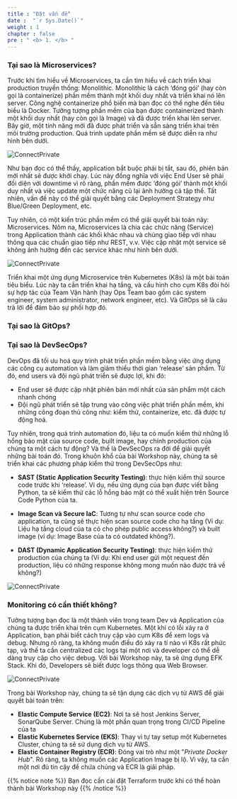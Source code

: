 ```yaml
---
title : "Đặt vấn đề"
date :  "`r Sys.Date()`" 
weight : 1 
chapter : false
pre : " <b> 1. </b> "
---
```

### Tại sao là Microservices?

Trước khi tìm hiểu về Microservices, ta cần tìm hiểu về cách triển khai production truyền thống: Monolithic. Monolithic là cách ‘đóng gói’ (hay còn gọi là containerize) phần mềm thành một khối duy nhất và triển khai nó lên server. Công nghệ containerize phổ biến mà bạn đọc có thể nghe đến tiêu biểu là Docker. Tưởng tượng phần mềm của bạn được containerized thành một khối duy nhất (hay còn gọi là Image) và đã được triển khai lên server. Bây giờ, một tính năng mới đã được phát triển và sẵn sàng triển khai trên môi trường production. Quá trình update phần mềm sẽ được diễn ra như hình bên dưới.

![ConnectPrivate](/images/1.Intro/mono.gif) 

Như bạn đọc có thể thấy, application bắt buộc phải bị tắt, sau đó, phiên bản mới nhất sẽ được khởi chạy. Lúc này đồng nghĩa với việc End User sẽ phải đối diện với downtime vì rõ ràng, phần mềm được ‘đóng gói’ thành một khối duy nhất và việc update một chức năng cũ lại ảnh hưởng cả tập thể. Tất nhiên, vấn đề này có thể giải quyết bằng các Deployment Strategy như Blue/Green Deployment, etc. 

Tuy nhiên, có một kiến trúc phần mềm có thể giải quyết bài toán này: Microservices. Nôm na, Microservices là chia các chức năng (Service) trong Application thành các khối khác nhau và chúng giao tiếp với nhau thông qua các chuẩn giao tiếp như REST, v.v. Việc cập nhật một service sẽ không ảnh hưởng đến các service khác như hình bên dưới. 

![ConnectPrivate](/images/1.Intro/Micro.gif) 

Triển khai một ứng dụng Microservice trên Kubernetes (K8s) là một bài toán tiêu biểu. Lúc này ta cần triển khai hạ tầng, và cấu hình cho cụm K8s đòi hỏi sự hợp tác của Team Vận hành (hay Ops Team bao gồm các system engineer, system administrator, network engineer, etc). Và GitOps sẽ là câu trả lời để đảm bảo sự phối hợp đó.

### Tại sao là GitOps?

### Tại sao là DevSecOps?

DevOps đã tối ưu hoá quy trình phát triển phần mềm bằng việc ứng dụng các công cụ automation và làm giảm thiểu thời gian ‘release’ sản phẩm. Từ đó, end users và đội ngũ phát triển sẽ được lợi, khi đó:

- End user sẽ được cập nhật phiên bản mới nhất của sản phẩm một cách nhanh chóng
- Đội ngũ phát triển sẽ tập trung vào công việc phát triển phần mềm, khi những công đoạn thủ công như: kiểm thử, containerize, etc. đã được tự động hoá.

Tuy nhiên, trong quá trình automation đó, liệu ta có muốn kiểm thử những lỗ hổng bảo mật của source code, built image, hay chính production của chúng ta một cách tự động? Và thế là DevSecOps ra đời để giải quyết những bài toán đó. Trong khuôn khổ của bài Workshop này, chúng ta sẽ triển khai các phương pháp kiểm thử trong DevSecOps như:

- **SAST (Static Application Security Testing)**: thực hiện kiểm thử source code trước khi ‘release’. Ví dụ, nếu ứng dụng của bạn được viết bằng Python, ta sẽ kiểm thử các lỗ hổng bảo mật có thể xuất hiện trên Source Code Python của ta.

- **Image Scan và Secure IaC**: Tương tự như scan source code cho application, ta cũng sẽ thực hiện scan source code cho hạ tầng (Ví dụ: Liệu hạ tầng cloud của ta có cho phép public access không?) và built image (ví dụ: Image Base của ta có outdated không?).

- **DAST (Dynamic Application Security Testing)**: thực hiện kiểm thử production của chúng ta (Ví dụ: Khi end user gửi một request đến production, liệu có những response không mong muốn nào được trả về không?)

![ConnectPrivate](/images/1.Intro/DevSecOps.gif) 

### Monitoring có cần thiết không?

Tưởng tượng bạn đọc là một thành viên trong team Dev và Application của chúng ta được triển khai trên cụm Kubernetes. Một khi có lỗi xảy ra ở Application, bạn phải biết cách truy cập vào cụm K8s để xem logs và debug. Nhưng rõ ràng, ta không muốn điều đó xảy ra tí nào vì K8s rất phức tạp, và thế ta cần centralized các logs tại một nơi và developer có thể dễ dàng truy cập cho việc debug. Với bài Workshop này, ta sẽ ứng dụng EFK Stack. Khi đó, Developers sẽ biết được logs thông qua Web Browser.

![ConnectPrivate](/images/1.Intro/Monitor.gif)

Trong bài Workshop này, chúng ta sẽ tận dụng các dịch vụ từ AWS để giải quyết bài toán trên:

- **Elastic Compute Service (EC2)**: Nơi ta sẽ host Jenkins Server, SonarQube Server. Chúng là một phần quan trọng trong CI/CD Pipeline của ta
- **Elastic Kubernetes Service (EKS)**: Thay vì tự tay setup một Kubernetes Cluster, chúng ta sẽ sử dụng dịch vụ từ AWS.
- **Elastic Container Registry (ECR)**: Đóng vai trò như một "*Private Docker Hub*". Rõ ràng, ta không muốn các Application Image bị lộ. Vì vậy, ta cần một nơi đủ tin cậy để chứa chúng và ECR là giải pháp.

{{% notice note %}}
Bạn đọc cần cài đặt Terraform trước khi có thể hoàn thành bài Workshop này
{{% /notice %}}
